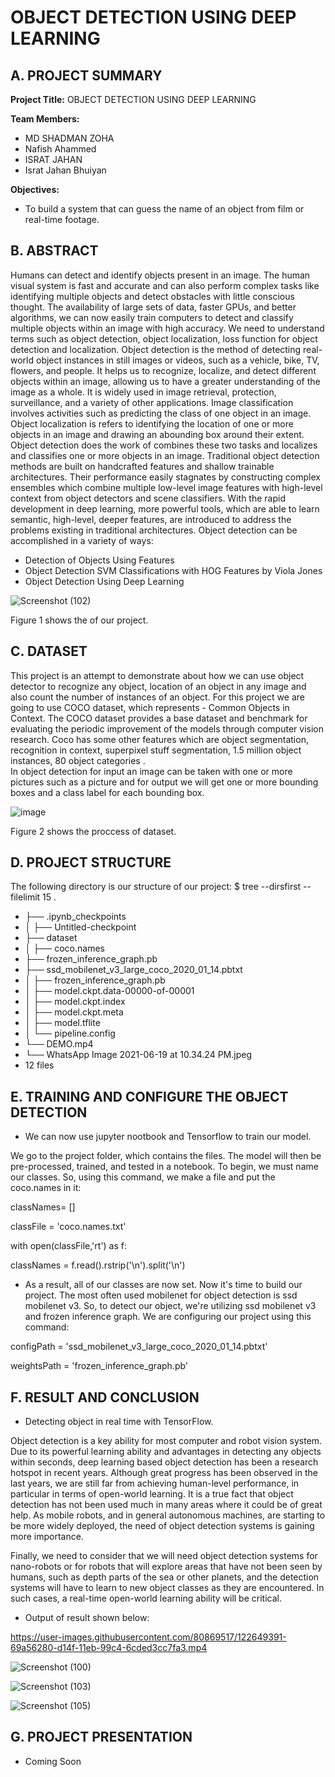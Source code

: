 # OBJECT DETECTION USING DEEP LEARNING 

## A. PROJECT SUMMARY

**Project Title:** OBJECT DETECTION USING DEEP LEARNING

**Team Members:** 
- MD SHADMAN ZOHA
- Nafish Ahammed
- ISRAT JAHAN
- Israt Jahan Bhuiyan


 **Objectives:**
- To build a system that can guess the name of an object from film or real-time footage. 



##  B. ABSTRACT 

Humans can detect and identify objects present in an image. The human visual system is fast and accurate and can also perform complex tasks like identifying multiple objects and detect obstacles with little conscious thought. The availability of large sets of data, faster GPUs, and better algorithms, we can now easily train computers to detect and classify multiple objects within an image with high accuracy. We need to understand terms such as object detection, object localization, loss function for object detection and localization. Object detection is the method of detecting real-world object instances in still images or videos, such as a vehicle, bike, TV, flowers, and people. It helps us to recognize, localize, and detect different objects within an image, allowing us to have a greater understanding of the image as a whole. It is widely used in image retrieval, protection, surveillance, and a variety of other applications. Image classification involves activities such as predicting the class of one object in an image. Object localization is refers to identifying the location of one or more objects in an image and drawing an abounding box around their extent. Object detection does the work of combines these two tasks and localizes and classifies one or more objects in an image. Traditional object detection methods are built on handcrafted features and shallow trainable architectures. Their performance easily stagnates by constructing complex ensembles which combine multiple low-level image features with high-level context from object detectors and scene classifiers. With the rapid development in deep learning, more powerful tools, which are able to learn semantic, high-level, deeper features, are introduced to address the problems existing in traditional architectures.
Object detection can be accomplished in a variety of ways:
- Detection of Objects Using Features
- Object Detection SVM Classifications with HOG Features by Viola Jones
- Object Detection Using Deep Learning


![Screenshot (102)](https://user-images.githubusercontent.com/80869517/122650576-92c8f180-d155-11eb-9c29-6117ca4065f5.png)



Figure 1 shows the of our project.



## C.  DATASET

This project is an attempt to demonstrate about how we can use object detector to recognize any object, location of an object in any image and also count the number of instances of an object.
For this project we are going to use COCO dataset, which represents - Common Objects in Context. The COCO dataset provides a base dataset and benchmark for evaluating the periodic improvement of the models through computer vision research. Coco has some other features which are object segmentation, recognition in context, superpixel stuff segmentation, 1.5 million object instances, 80 object categories .  
In object detection for input an image can be taken with one or more pictures such as a picture and for output we will get one or more bounding boxes and a class label for each bounding box.


![image](https://user-images.githubusercontent.com/80869517/122103283-44a3ad80-ce38-11eb-8e03-edd7ca140390.png)


Figure 2 shows the proccess of dataset.




## D.   PROJECT STRUCTURE


The following directory is our structure of our project:
$ tree --dirsfirst --filelimit 15 .

- ├── .ipynb_checkpoints
- │ ├── Untitled-checkpoint
- ├── dataset
- │ ├── coco.names
- ├── frozen_inference_graph.pb
- ├── ssd_mobilenet_v3_large_coco_2020_01_14.pbtxt
- │ ├── frozen_inference_graph.pb
- │ ├── model.ckpt.data-00000-of-00001
- │ ├── model.ckpt.index
- │ ├── model.ckpt.meta
- │ ├── model.tflite
- │ └── pipeline.config
- └── DEMO.mp4
- └── WhatsApp Image 2021-06-19 at 10.34.24 PM.jpeg
- 12 files





## E.   TRAINING AND CONFIGURE THE OBJECT DETECTION

- We can now use jupyter nootbook and Tensorflow to train our model.

We go to the project folder, which contains the files. The model will then be pre-processed, trained, and tested in a notebook. To begin, we must name our classes. So, using this command, we make a file and put the coco.names in it:

classNames= []

classFile = 'coco.names.txt'

with open(classFile,'rt') as f:

classNames = f.read().rstrip('\n').split('\n')

    
- As a result, all of our classes are now set. Now it's time to build our project. The most often used mobilenet for object detection is ssd mobilenet v3. So, to detect our object, we're utilizing ssd mobilenet v3 and frozen inference graph. We are configuring our project using this command:


configPath = 'ssd_mobilenet_v3_large_coco_2020_01_14.pbtxt'

weightsPath = 'frozen_inference_graph.pb'


## F.  RESULT AND CONCLUSION

- Detecting object in real time with TensorFlow.

Object detection is a key ability for most computer and robot vision system.
Due to its powerful learning ability and advantages in detecting any objects within seconds, deep learning based object detection has been a research hotspot in recent years. Although great progress has been observed in the last years, we are still far from achieving human-level performance, in particular in terms of open-world learning. It is a true fact that object detection has not been used much in many areas where it could be of great help. As mobile robots, and in general autonomous machines, are starting to be more widely deployed, the need of object detection systems is gaining more importance. 

Finally, we need to consider that we will need object detection systems for nano-robots or for robots that will explore areas that have not been seen by humans, such as depth parts of the sea or other planets, and the detection systems will have to learn to new object classes as they are encountered. In such cases, a real-time open-world learning ability will be critical.

- Output of result shown below:

https://user-images.githubusercontent.com/80869517/122649391-69a56280-d14f-11eb-99c4-6cded3cc7fa3.mp4



![Screenshot (100)](https://user-images.githubusercontent.com/80869517/122651863-6913c880-d15d-11eb-9688-d4b8c5f07877.png)




![Screenshot (103)](https://user-images.githubusercontent.com/80869517/122651905-92345900-d15d-11eb-880d-ffb135cd7c50.png)




![Screenshot (105)](https://user-images.githubusercontent.com/80869517/122651919-a24c3880-d15d-11eb-9676-73719720b61f.png)


## G.   PROJECT PRESENTATION 

- Coming Soon




